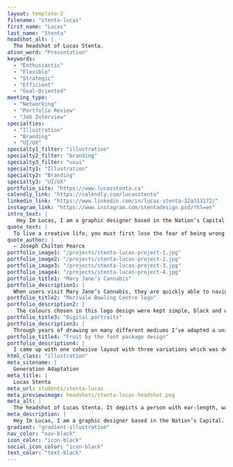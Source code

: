 ```yaml
---
layout: template-2
filename: "stenta-lucas"
first_name: "Lucas"
last_name: "Stenta"
headshot_alt: |
  The headshot of Lucas Stenta.
ation_word: "Presentation"
keywords:
  - "Enthusiastic"
  - "Flexible"
  - "Strategic"
  - "Efficient"
  - "Goal-Oriented"
meeting_type:
  - "Networking"
  - "Portfolio Review"
  - "Job Interview"
specialties:
  - "Illustration"
  - "Branding"
  - "UI/UX"
specialty1_filter: "illustration"
specialty2_filter: "branding"
specialty3_filter: "uxui"
specialty1: "Illustration"
specialty2: "Branding"
specialty3: "UI/UX"
portfolio_site: "https://www.lucasstenta.ca"
calendly_link: "https://calendly.com/lucasstenta"
linkedin_link: "https://www.linkedin.com/in/lucas-stenta-32a313172/"
instagram_link: "https://www.instagram.com/stentadesign.psd/?hl=en"
intro_text: |
   Hey Im Lucas, I am a graphic designer based in the Nation’s Capital. I specialize in Illustration and branding. When away from my desk you can find me exploring coast to coast, gaining inspiration from nature while admiring all the beautiful things that Canada has to offer.
quote_text: |
  To live a creative life, you must first lose the fear of being wrong.
quote_author: |
  — Joseph Chilton Pearce
portfolio_image1: "/projects/stenta-lucas-project-1.jpg"
portfolio_image2: "/projects/stenta-lucas-project-2.jpg"
portfolio_image3: "/projects/stenta-lucas-project-3.jpg"
portfolio_image4: "/projects/stenta-lucas-project-4.jpg"
portfolio_title1: "Mary Jane's Cannabis"
portfolio_description1: |
  When users visit Mary Jane’s Cannabis, they are quickly able to navigate an engaging and user friendly site. A high contrast colour pallet brings life into the site, and encourages more users to purchase their products.  The overall user interface of the website is clean and sleek, which allows a strong flow throughout the entire site.
portfolio_title2: "Merivale Bowling Centre logo"
portfolio_description2: |
   The colours chosen in this logo design were kept simple, black and white. As Merivale Bowling Centre is a glow-in-the-dark bowling alley, having a black and white logo will make their logo interact with the glow in the dark feature. For example, a white logo will glow when in a black light. Introducing a monochromatic design helps create a greater sense of professionalism than a more colourful ensemble would.
portfolio_title3: "Digital portraits"
portfolio_description3: |
  Through years of drawing on many different mediums I’ve adapted a unique illustration style. Its a cross between a caricature and a cartoon animation.
portfolio_title4: "Fruit by the foot package design"
portfolio_description4: |
  I came up with one cohesive layout with three variations which was dependent on the flavor.  This repackaging design will be beneficial for the target audience, as it combines both vibrant colours and an element of entertainment. After the children are done with their snack, they have a toy tape measure that was included in the design.  In addition to this, the packaging was printed in a vegetable ink and made of 100% recyclable material.
html_class: "illustration"
meta_sitename: |
  Generation Adaptation
meta_title: |
  Lucas Stenta
meta_url: students/stenta-lucas
meta_previewimage: headshots/stenta-lucas-headshot.png
meta_alt: |
  The headshot of Lucas Stenta. It depicts a person with ear-length, wavy brown hair, and some facial hair, smiling comfortably at the camera.
meta_description: |
  Hey Im Lucas, I am a graphic designer based in the Nation’s Capital. I specialize in Illustration and branding. When away from my desk you can find me exploring coast to coast, gaining inspiration from nature while admiring all the beautiful things that Canada has to offer.
gradient: "gradient-illustration"
nav_color: "nav-black"
icon_color: "icon-black"
social_icon_color: "icon-black"
text_color: "text-black"
---
```

